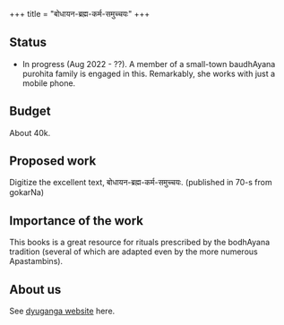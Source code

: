 +++
title = "बोधायन-ब्रह्म-कर्म-समुच्चयः"
+++

## Status
- In progress (Aug 2022 - ??). A member of a small-town baudhAyana purohita family is engaged in this. Remarkably, she works with just a mobile phone.

## Budget
About 40k.

## Proposed work
Digitize the excellent text, बोधायन-ब्रह्म-कर्म-समुच्चयः. (published in 70-s from gokarNa)

## Importance of the work
This books is a great resource for rituals prescribed by the bodhAyana tradition (several of which are adapted even by the more numerous Apastambins).

## About us
See [dyuganga website](https://sanskrit.github.io/groups/dyuganga/) here.